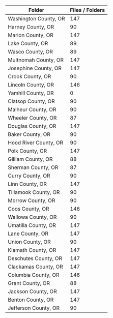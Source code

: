 | Folder                |   Files / Folders |
|-----------------------|-------------------|
| Washington County, OR |               147 |
| Harney County, OR     |                90 |
| Marion County, OR     |               147 |
| Lake County, OR       |                89 |
| Wasco County, OR      |                89 |
| Multnomah County, OR  |               147 |
| Josephine County, OR  |               147 |
| Crook County, OR      |                90 |
| Lincoln County, OR    |               146 |
| Yamhill County, OR    |                 0 |
| Clatsop County, OR    |                90 |
| Malheur County, OR    |                90 |
| Wheeler County, OR    |                87 |
| Douglas County, OR    |               147 |
| Baker County, OR      |                90 |
| Hood River County, OR |                90 |
| Polk County, OR       |               147 |
| Gilliam County, OR    |                88 |
| Sherman County, OR    |                87 |
| Curry County, OR      |                90 |
| Linn County, OR       |               147 |
| Tillamook County, OR  |                90 |
| Morrow County, OR     |                90 |
| Coos County, OR       |               146 |
| Wallowa County, OR    |                90 |
| Umatilla County, OR   |               147 |
| Lane County, OR       |               147 |
| Union County, OR      |                90 |
| Klamath County, OR    |               147 |
| Deschutes County, OR  |               147 |
| Clackamas County, OR  |               147 |
| Columbia County, OR   |               146 |
| Grant County, OR      |                88 |
| Jackson County, OR    |               147 |
| Benton County, OR     |               147 |
| Jefferson County, OR  |                90 |